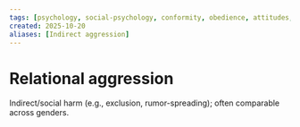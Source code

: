 ```yaml
---
tags: [psychology, social-psychology, conformity, obedience, attitudes, attribution, prejudice, aggression, prosocial]
created: 2025-10-20
aliases: [Indirect aggression]
---
```

# Relational aggression

Indirect/social harm (e.g., exclusion, rumor-spreading); often comparable across genders.
